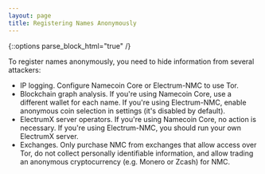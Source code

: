```yaml
---
layout: page
title: Registering Names Anonymously
---
```


{::options parse_block_html="true" /}

To register names anonymously, you need to hide information from several attackers:

* IP logging. Configure Namecoin Core or Electrum-NMC to use Tor.
* Blockchain graph analysis. If you're using Namecoin Core, use a different wallet for each name. If you're using Electrum-NMC, enable anonymous coin selection in settings (it's disabled by default).
* ElectrumX server operators. If you're using Namecoin Core, no action is necessary. If you're using Electrum-NMC, you should run your own ElectrumX server.
* Exchanges. Only purchase NMC from exchanges that allow access over Tor, do not collect personally identifiable information, and allow trading an anonymous cryptocurrency (e.g. Monero or Zcash) for NMC.
